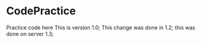 # CodePractice
Practice code here 
This is version 1.0;
This change was done in 1.2;
this was done on server 1.3;
